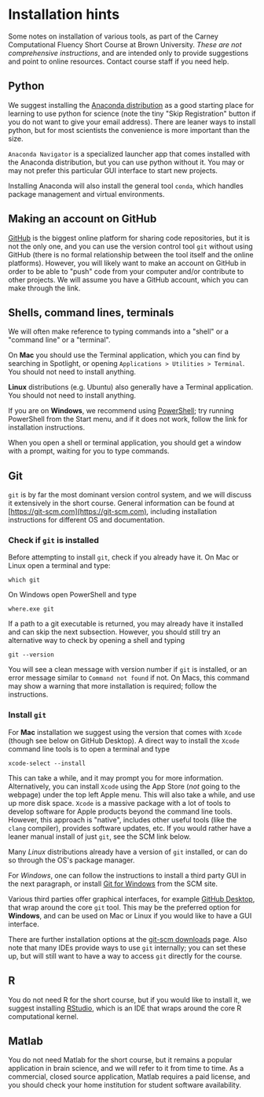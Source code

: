 # Installation hints

Some notes on installation of various tools, as part of the Carney Computational Fluency Short Course at Brown University.  *These are not comprehensive instructions*, and are intended only to provide suggestions and point to online resources. Contact course staff if you need help.

## Python

We suggest installing the [Anaconda distribution](https://www.anaconda.com/products/distribution) as a good starting place for learning to use python for science (note the tiny "Skip Registration" button if you do not want to give your email address). There are leaner ways to install python, but for most scientists the convenience is more important than the size.

`Anaconda Navigator` is a specialized launcher app that comes installed with the Anaconda distribution, but you can use python without it. You may or may not prefer this particular GUI interface to start new projects.

Installing Anaconda will also install the general tool `conda`, which handles package management and virtual environments.

## Making an account on GitHub

[GitHub](https://github.com) is the biggest online platform for sharing code repositories, but it is not the only one, and you can use the version control tool `git` without using GitHub (there is no formal relationship between the tool itself and the online platforms). However, you will likely want to make an account on GitHub in order to be able to "push" code from your computer and/or contribute to other projects. We will assume you have a GitHub account, which you can make through the link.

## Shells, command lines, terminals

We will often make reference to typing commands into a "shell" or a "command line" or a "terminal". 

On **Mac** you should use the Terminal application, which you can find by searching in Spotlight, or opening `Applications > Utilities > Terminal`. You should not need to install anything.

**Linux** distributions (e.g. Ubuntu) also generally have a Terminal application. You should not need to install anything.

If you are on **Windows**, we recommend using [PowerShell](https://learn.microsoft.com/en-us/powershell/scripting/what-is-windows-powershell); try running PowerShell from the Start menu, and if it does not work, follow the link for installation instructions.

When you open a shell or terminal application, you should get a window with a prompt, waiting for you to type commands.

## Git

`git` is by far the most dominant version control system, and we will discuss it extensively in the short course. General information can be found at [https://git-scm.com](https://git-scm.com), including installation instructions for different OS and documentation. 

### Check if `git` is installed

Before attempting to install `git`, check if you already have it. On Mac or Linux open a terminal and type:
```shell
which git
```
On Windows open PowerShell and type
```shell
where.exe git
```
If a path to a git executable is returned, you may already have it installed and can skip the next subsection. However, you should still try an alternative way to check by opening a shell and typing
```shell
git --version
```
You will see a clean message with version number if `git` is installed, or an error message similar to `Command not found` if not. On Macs, this command may show a warning that more installation is required; follow the instructions.

### Install `git`

For **Mac** installation we suggest using the version that comes with `Xcode` (though see below on GitHub Desktop). A direct way to install the `Xcode` command line tools is to open a terminal and type
```shell
xcode-select --install
```
This can take a while, and it may prompt you for more information. Alternatively, you can install `Xcode` using the App Store (*not* going to the webpage) under the top left Apple menu. This will also take a while, and use up more disk space. `Xcode` is a massive package with a lot of tools to develop software for Apple products beyond the command line tools. However, this approach is "native", includes other useful tools (like the `clang` compiler), provides software updates, etc. If you would rather have a leaner manual install of just `git`, see the SCM link below.

Many *Linux* distributions already have a version of `git` installed, or can do so through the OS's package manager.

For *Windows*, one can follow the instructions to install a third party GUI in the next paragraph, or install [Git for Windows](https://git-scm.com/download/win) from the SCM site.

Various third parties offer graphical interfaces, for example [GitHub Desktop](https://desktop.github.com), that wrap around the core `git` tool. This may be the preferred option for **Windows**, and can be used on Mac or Linux if you would like to have a GUI interface.

There are further installation options at the [git-scm downloads](https://git-scm.com/downloads) page. Also note that many IDEs provide ways to use `git` internally; you can set these up, but will still want to have a way to access `git` directly for the course.

## R

You do not need R for the short course, but if you would like to install it, we suggest installing [RStudio](https://posit.co/products/open-source/rstudio/), which is an IDE that wraps around the core R computational kernel.

## Matlab

You do not need Matlab for the short course, but it remains a popular application in brain science, and we will refer to it from time to time. As a commercial, closed source application, Matlab requires a paid license, and you should check your home institution for student software availability.




